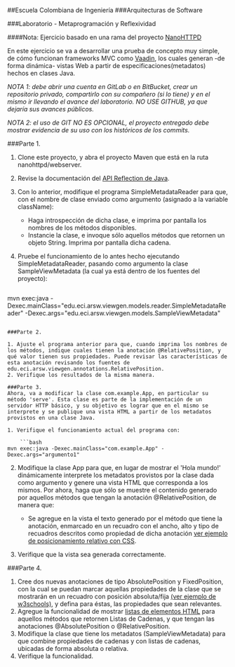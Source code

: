##Escuela Colombiana de Ingeniería
###Arquitecturas de Software

###Laboratorio - Metaprogramación y Reflexividad

####Nota: Ejercicio basado en una rama del proyecto [NanoHTTPD](https://github.com/NanoHttpd/nanohttpd)

En este ejercicio se va a desarrollar una prueba de concepto muy simple, de cómo funcionan frameworks MVC como [Vaadin](https://vaadin.com/home), los cuales generan -de forma dinámica- vistas Web a partir de especificaciones(metadatos) hechos en clases Java.

_NOTA 1: debe abrir una cuenta en GitLab o en BitBucket, crear un repositorio privado, compartirlo con su compañero (si lo tiene) y en el mismo ir llevando el avance del laboratorio. NO USE GITHUB, ya que dejaría sus avances públicos._

_NOTA 2: el uso de GIT NO ES OPCIONAL, el proyecto entregado debe mostrar evidencia de su uso con los históricos de los commits._



###Parte 1.


1. Clone este proyecto, y abra el proyecto Maven que está en la ruta nanohttpd/webserver.
2. Revise la documentación del [API Reflection de Java](https://docs.oracle.com/javase/tutorial/reflect/class/index.html).
3. Con lo anterior, modifique el programa SimpleMetadataReader para que, con el nombre de clase enviado como argumento (asignado a la variable className):
	* Haga introspección de dicha clase, e imprima por pantalla los nombres de los métodos disponibles.
	* Instancie la clase, e invoque sólo aquellos métodos que retornen un objeto String. Imprima por pantalla dicha cadena.
4. Pruebe el funcionamiento de lo antes hecho ejecutando SimpleMetadataReader, pasando como argumento la clase SampleViewMetadata (la cual ya está dentro de los fuentes del proyecto):

	```bash
mvn exec:java -Dexec.mainClass="edu.eci.arsw.viewgen.models.reader.SimpleMetadataReader" -Dexec.args="edu.eci.arsw.viewgen.models.SampleViewMetadata"
```

###Parte 2.

1. Ajuste el programa anterior para que, cuando imprima los nombres de los métodos, indique cuales tienen la anotación @RelativePosition, y qué valor tienen sus propiedades. Puede revisar las características de esta anotación revisando los fuentes de edu.eci.arsw.viewgen.annotations.RelativePosition.
2. Verifique los resultados de la misma manera.

###Parte 3.
Ahora, va a modificar la clase com.example.App, en particular su método 'serve'. Esta clase es parte de la implementación de un servidor HTTP básico, y su objetivo es lograr que en el mismo se interprete y se publique una vista HTML a partir de los metadatos provistos en una clase Java.

1. Verifique el funcionamiento actual del programa con:

	```bash
mvn exec:java -Dexec.mainClass="com.example.App" -Dexec.args="argumento1"
```
2. Modifique la clase App para que, en lugar de mostrar el 'Hola mundo!' dinámicamente interprete los metadatos provistos por la clase dada como argumento y genere una vista HTML que corresponda a los mismos. Por ahora, haga que sólo se muestre el contenido generado por aquellos métodos que tengan la anotación @RelativePosition, de manera que:
	* Se agregue en la vista el texto generado por el método que tiene la anotación, enmarcado en un recuadro con el ancho, alto y tipo de recuadros descritos como propiedad de dicha anotación [ver ejemplo de posicionamiento relativo con CSS](http://www.w3schools.com/css/tryit.asp?filename=trycss_position_absolute).

3. Verifique que la vista sea generada correctamente.

###Parte 4.

1. Cree dos nuevas anotaciones de tipo AbsolutePosition y FixedPosition, con la cual se puedan marcar aquellas propiedades de la clase que se mostrarán en un recuadro con posición absoluta/fija [(ver ejemplo de w3schools)](http://www.w3schools.com/css/css_positioning.asp), y defina para éstas, las propiedades que sean relevantes.
2. Agregue la funcionalidad de mostrar [listas de elementos HTML](http://www.w3schools.com/html/html_lists.asp) para aquellos métodos que retornen Listas de Cadenas, y que tengan las anotaciones @AbsolutePosition o @RelativePosition.
3. Modifique la clase que tiene los metadatos (SampleViewMetadata) para que combine propiedades de cadenas y con listas de cadenas, ubicadas de forma absoluta o relativa.
4. Verifique la funcionalidad.

